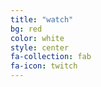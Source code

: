 ```yaml
---
title: "watch"
bg: red
color: white
style: center
fa-collection: fab
fa-icon: twitch
---
```


<div id="twitch-embed"></div>